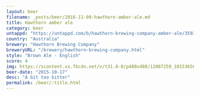 ```yaml
---
layout: beer
filename: _posts/beer/2016-11-09-hawthorn-amber-ale.md
title: Hawthorn amber ale
category: beer
untappd: "https://untappd.com/b/hawthorn-brewing-company-amber-ale/35934"
country: "Australia"
brewery: "Hawthorn Brewing Company"
breweryURL: "/brewery/hawthorn-brewing-company.html"
style: "Brown Ale - English"
score: 4
img: https://scontent.xx.fbcdn.net/v/t31.0-0/p480x480/12087259_10153656873578745_8374191481709518736_o.jpg?_nc_cat=108&_nc_ohc=KrPYsFbGNfoAQn0Q6EUxObX4zVi4dyfDc9yiZ_ZU6-rRPXOl0Hg_fanvA&_nc_ht=scontent.xx&oh=b35df7277e67943da0a5ae8533c89b40&oe=5E82A025
beer-date: "2015-10-17"
desc: "A bit too bitter"
permalink: /beer/:title.html
---
```

